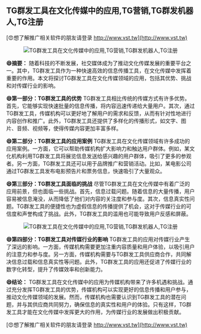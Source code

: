 ## **TG群发工具在文化传媒中的应用,TG营销,TG群发机器人,TG注册**

[😍想了解推广相关软件的朋友请登录 http://www.vst.tw](http://www.vst.tw)

 <center><img src="https://vst.tw/MP4/tuiguang/png/4.png" alt="TG群发工具在文化传媒中的应用,TG营销,TG群发机器人,TG注册"></center>

**😄摘要：**
随着科技的不断发展，社交媒体成为了推动文化传媒发展的重要平台之一。其中，TG群发工具作为一种快速高效的信息传播工具，在文化传媒中发挥着重要的作用。本文将探讨TG群发工具在文化传媒领域的应用，包括其优势、挑战和对传媒行业的影响。

**😄第一部分：TG群发工具的优势**
TG群发工具相比传统的传媒方式有许多优势。首先，它能够实现快速批量的信息传播，将内容迅速传递给大量用户。其次，通过TG群发工具，传媒机构可以更好地了解用户的需求和反馈，从而有针对性地进行内容创作和推广。此外，TG群发工具还提供了多样化的传播形式，如文字、图片、音频、视频等，使得传媒内容更加丰富多样。

**😄第二部分：TG群发工具的应用案例**
TG群发工具在文化传媒领域有许多成功的应用案例。一方面，它可以帮助传媒机构扩大影响力和触达用户群体。例如，某文化机构利用TG群发工具将展览信息发送给感兴趣的用户群体，吸引了更多的参观者。另一方面，TG群发工具还可以用于品牌推广和营销活动。比如，某电影公司通过TG群发工具发布电影预告片和票务信息，快速吸引了大量观众。

**😄第三部分：TG群发工具面临的挑战**
尽管TG群发工具在文化传媒中有着广泛的应用前景，但也面临一些挑战。首先，信息过载问题。随着信息的大量传播，用户容易被信息淹没，从而降低了他们对内容的关注度和参与度。其次，信息真实性问题。TG群发工具的便捷性也为虚假信息的传播提供了机会，这对于传媒行业的可信度和声誉构成了挑战。此外，TG群发工具的滥用也可能导致用户反感和屏蔽。

 <center><img src="https://vst.tw/MP4/tuiguang/png/6.png" alt="TG群发工具在文化传媒中的应用,TG营销,TG群发机器人,TG注册"></center>

**😄第四部分：TG群发工具对传媒行业的影响**
TG群发工具的应用对传媒行业产生了深远的影响。一方面，传媒机构需要更加注重内容质量和用户体验，以吸引用户的注意力和参与度。另一方面，传媒机构需要与TG群发工具供应商合作，共同解决信息过载和信息真实性等问题。此外，TG群发工具的应用还促进了传媒行业的数字化转型，提升了传媒效率和创新能力。

**😄结论：**
TG群发工具在文化传媒中的应用为传媒机构带来了许多机遇和挑战。通过充分发挥TG群发工具的优势，传媒机构可以实现更好的信息传播和用户参与，推动文化传媒领域的发展。然而，传媒机构也需要认识到TG群发工具的潜在问题，并与其供应商共同努力，确保信息的真实性和用户的体验。只有这样，TG群发工具才能在文化传媒中发挥更大的作用，为传媒行业的发展做出积极贡献。

[😍想了解推广相关软件的朋友请登录 http://www.vst.tw](http://www.vst.tw)



